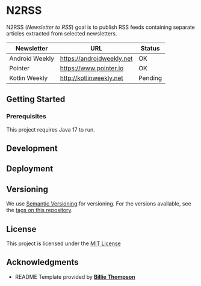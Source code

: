 # N2RSS

N2RSS (*Newsletter to RSS*) goal is to publish RSS feeds containing separate articles
extracted from selected newsletters.

| Newsletter     | URL                       | Status  |
|----------------|---------------------------|---------|
| Android Weekly | https://androidweekly.net | OK      |
| Pointer        | https://www.pointer.io    | OK      |
| Kotlin Weekly  | http://kotlinweekly.net   | Pending |

## Getting Started

### Prerequisites

This project requires Java 17 to run.

## Development



## Deployment

## Versioning

We use [Semantic Versioning](http://semver.org/) for versioning. For the versions
available, see the [tags on this repository](https://github.com/nicopico-dev/n2rss/tags).

## License

This project is licensed under the [MIT License](LICENSE.md)

## Acknowledgments

- README Template provided by [**Billie Thompson**](https://github.com/PurpleBooth)
